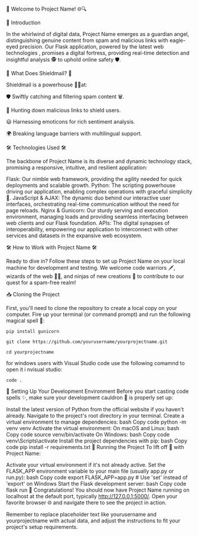 🎉 Welcome to Project Name! 🌐🔍

📜 Introduction

In the whirlwind of digital data, Project Name emerges as a guardian angel, distinguishing genuine content from spam and malicious links with eagle-eyed precision. Our Flask application, powered by the latest web technologies , promises a digital fortress, providing real-time detection and insightful analysis 🕵 to uphold online safety 🛡️.

🚀 What Does Shieldmail? 🚀

Shieldmail is a powerhouse 🏋️‍♂at:

🛡️ Swiftly catching and filtering spam content 🗑.

🔗 Hunting down malicious links to shield users.

😃 Harnessing emoticons for rich sentiment analysis.

🌍 Breaking language barriers with multilingual support.


🛠️ Technologies Used 🛠️

The backbone of Project Name is its diverse and dynamic technology stack, promising a responsive, intuitive, and resilient application:

Flask: Our nimble web framework, providing the agility needed for quick deployments and scalable growth.
Python: The scripting powerhouse driving our application, enabling complex operations with graceful simplicity 🎩.
JavaScript & AJAX: The dynamic duo behind our interactive user interfaces, orchestrating real-time communication without the need for page reloads.
Nginx & Gunicorn: Our sturdy serving and execution environment, managing loads and providing seamless interfacing between web clients and our Flask foundation.
APIs: The digital synapses of interoperability, empowering our application to interconnect with other services and datasets in the expansive web ecosystem.

🛠 How to Work with Project Name 🛠

Ready to dive in? Follow these steps to set up Project Name on your local machine for development and testing. We welcome code warriors 🗡️, wizards of the web 🧙‍♂️, and ninjas of new creations 🥷 to contribute to our quest for a spam-free realm!

📥 Cloning the Project

First, you'll need to clone the repository to create a local copy on your computer. Fire up your terminal (or command prompt) and run the following magical spell 🔮:

`pip install gunicorn`

`git clone https://github.com/yourusername/yourprojectname.git`

`cd yourprojectname`

for windows users with Visual Studio code use the following comamnd to open it i nvisual studio: 

`code .`


🌟 Setting Up Your Development Environment
Before you start casting code spells ✨, make sure your development cauldron 🧪 is properly set up:

Install the latest version of Python from the official website if you haven't already.
Navigate to the project's root directory in your terminal.
Create a virtual environment to manage dependencies:
bash
Copy code
python -m venv venv
Activate the virtual environment:
On macOS and Linux:
bash
Copy code
source venv/bin/activate
On Windows:
bash
Copy code
venv\Scripts\activate
Install the project dependencies with pip:
bash
Copy code
pip install -r requirements.txt
🚀 Running the Project
To lift off 🚁 with Project Name:

Activate your virtual environment if it's not already active.
Set the FLASK_APP environment variable to your main file (usually app.py or run.py):
bash
Copy code
export FLASK_APP=app.py # Use 'set' instead of 'export' on Windows
Start the Flask development server:
bash
Copy code
flask run
🎉 Congratulations! You should now have Project Name running on localhost at the default port, typically http://127.0.0.1:5000/. Open your favorite browser 🌐 and navigate there to see the project in action.

Remember to replace placeholder text like yourusername and yourprojectname with actual data, and adjust the instructions to fit your project's setup requirements.

